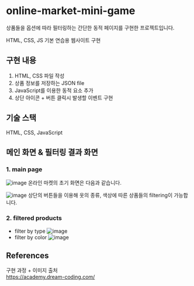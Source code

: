 # online-market-mini-game
상품들을 옵션에 따라 필터링하는 간단한 동적 페이지를 구현한 프로젝트입니다.

HTML, CSS, JS 기본 연습용 웹사이트 구현

## 구현 내용
1. HTML, CSS 파일 작성
2. 상품 정보를 저장하는 JSON file
3. JavaScript를 이용한 동적 요소 추가
4. 상단 아이콘 + 버튼 클릭시 발생할 이벤트 구현

## 기술 스택
HTML, CSS, JavaScript

## 메인 화면 & 필터링 결과 화면
### 1. main page
![image](https://user-images.githubusercontent.com/68600592/182362365-af638ee8-85d0-400f-9f3a-ede5f84898a5.png)
온라인 마켓의 초기 화면은 다음과 같습니다. 

![image](https://user-images.githubusercontent.com/68600592/182364105-cd7b0479-ca18-495d-ab4a-957b5afd6a98.png)
상단의 버튼들을 이용해 옷의 종류, 색상에 따른 상품들의 filtering이 가능합니다. 

### 2. filtered products
- filter by type
![image](https://user-images.githubusercontent.com/68600592/182363160-bf4a1fe8-63ee-4ca6-bc80-230e18878755.png)
- filter by color
![image](https://user-images.githubusercontent.com/68600592/182363334-c5fec81c-8900-4e09-a078-c243855052d2.png)

## References
구현 과정 + 이미지 출처  
https://academy.dream-coding.com/
